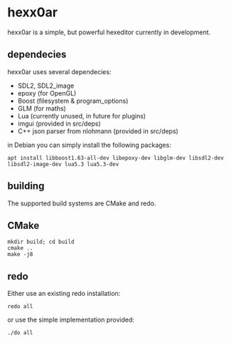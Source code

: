 # hexx0ar

hexx0ar is a simple, but powerful hexeditor currently in development.

dependecies
-----------

hexx0ar uses several dependecies:

 - SDL2, SDL2_image
 - epoxy (for OpenGL)
 - Boost (filesystem & program_options)
 - GLM (for maths)
 - Lua (currently unused, in future for plugins)
 - imgui (provided in src/deps)
 - C++ json parser from nlohmann (provided in src/deps)

in Debian you can simply install the following packages:

```
apt install libboost1.63-all-dev libepoxy-dev libglm-dev libsdl2-dev libsdl2-image-dev lua5.3 lua5.3-dev
```

building
--------

The supported build systems are CMake and redo.

CMake
-----

```
mkdir build; cd build
cmake ..
make -j8
```

redo
----

Either use an existing redo installation:

```
redo all
```

or use the simple implementation provided:

```
./do all
```

